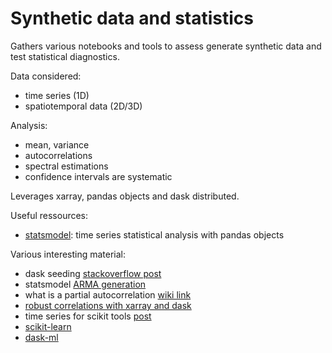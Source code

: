 # Synthetic data and statistics

Gathers various notebooks and tools to assess generate synthetic data
and test statistical diagnostics.

Data considered:
- time series (1D)
- spatiotemporal data (2D/3D)

Analysis:
- mean, variance
- autocorrelations
- spectral estimations
- confidence intervals are systematic

Leverages xarray, pandas objects and dask distributed.

Useful ressources:

- [statsmodel](https://www.statsmodels.org/stable/index.html): time series statistical analysis with pandas objects


Various interesting material:

- dask seeding [stackoverflow post](https://stackoverflow.com/questions/56799621/use-dask-to-return-several-dataframes-after-computing-over-a-single-dataframe)
- statsmodel [ARMA generation](https://www.statsmodels.org/stable/generated/statsmodels.tsa.arima_process.arma_generate_sample.html#statsmodels.tsa.arima_process.arma_generate_sample)
- what is a partial autocorrelation [wiki link](https://en.wikipedia.org/wiki/Partial_autocorrelation_function)
- [robust correlations with xarray and dask](http://martin-jung.github.io/post/2018-xarrayregression/)
- time series for scikit tools [post](https://www.ethanrosenthal.com/2018/03/22/time-series-for-scikit-learn-people-part2/)
- [scikit-learn](https://scikit-learn.org/stable/)
- [dask-ml](https://ml.dask.org/hyper-parameter-search.html)
